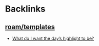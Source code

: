 
# Backlinks
## [roam/templates](<roam/templates.md>)
- [What do I want the day’s highlight to be?](<What do I want the day’s highlight to be?.md>)

